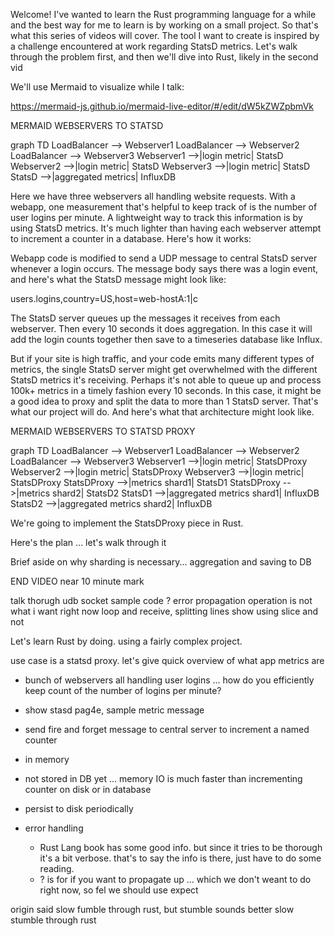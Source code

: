 Welcome! I've wanted to learn the Rust programming language for a while and the best way for me to learn is by working on a small project.
So that's what this series of videos will cover. 
The tool I want to create is inspired by a challenge encountered at work regarding StatsD metrics. 
Let's walk through the problem first, and then we'll dive into Rust, likely in the second vid

We'll use Mermaid to visualize while I talk:

https://mermaid-js.github.io/mermaid-live-editor/#/edit/dW5kZWZpbmVk

MERMAID WEBSERVERS TO STATSD

graph TD
	LoadBalancer --> Webserver1
	LoadBalancer --> Webserver2
	LoadBalancer --> Webserver3
	Webserver1 -->|login metric| StatsD
	Webserver2 -->|login metric| StatsD
	Webserver3 -->|login metric| StatsD
	StatsD -->|aggregated metrics| InfluxDB

Here we have three webservers all handling website requests. 
With a webapp, one measurement that's helpful to keep track of is the number of user logins per minute. 
A lightweight way to track this information is by using StatsD metrics. 
It's much lighter than having each webserver attempt to increment a counter in a database. 
Here's how it works:

Webapp code is modified to send a UDP message to central StatsD server whenever a login occurs. 
The message body says there was a login event, and here's what the StatsD message might look like:

users.logins,country=US,host=web-hostA:1|c

The StatsD server queues up the messages it receives from each webserver. 
Then every 10 seconds it does aggregation. In this case it will add the login counts together then save to a timeseries database like Influx.

But if your site is high traffic, and your code emits many different types of metrics, the single StatsD server might get overwhelmed with the different StatsD metrics it's receiving. 
Perhaps it's not able to queue up and process 100k+ metrics in a timely fashion every 10 seconds. 
In this case, it might be a good idea to proxy and split the data to more than 1 StatsD server. 
That's what our project will do. And here's what that architecture might look like.

MERMAID WEBSERVERS TO STATSD PROXY

graph TD
	LoadBalancer --> Webserver1
	LoadBalancer --> Webserver2
	LoadBalancer --> Webserver3
	Webserver1 -->|login metric| StatsDProxy
	Webserver2 -->|login metric| StatsDProxy
	Webserver3 -->|login metric| StatsDProxy
	StatsDProxy -->|metrics shard1| StatsD1
	StatsDProxy -->|metrics shard2| StatsD2
	StatsD1 -->|aggregated metrics shard1| InfluxDB
	StatsD2 -->|aggregated metrics shard2| InfluxDB

We're going to implement the StatsDProxy piece in Rust.

Here's the plan ... let's walk through it

Brief aside on why sharding is necessary... aggregation and saving to DB

END VIDEO near 10 minute mark

talk thorugh udb socket sample code
? error propagation operation is not what i want right now
loop and receive, splitting lines
show using slice and not







Let's learn Rust by doing.  using a fairly complex project.

use case is a statsd proxy. let's give quick overview of what app metrics are

- bunch of webservers all handling user logins ... how do you efficiently keep count of the number of logins per minute?
- show stasd pag4e, sample metric message
- send fire and forget message to central server to increment a named counter
- in memory
- not stored in DB yet ... memory IO is much faster than incrementing counter on disk or in database
- persist to disk periodically



- error handling
	- Rust Lang book has some good info. but since it tries to be thorough it's a bit verbose. that's to say the info is there, just have to do some reading. 
	- ? is for if you want to propagate up ... which we don't weant to do right now, so fel we should use expect
	


origin said slow fumble through rust, but stumble sounds better
slow stumble through rust

